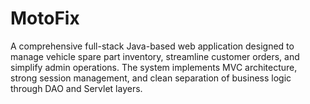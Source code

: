 # MotoFix
A comprehensive full-stack Java-based web application designed to manage vehicle spare part inventory, streamline customer orders, and simplify admin operations. The system implements MVC architecture, strong session management, and clean separation of business logic through DAO and Servlet layers.
